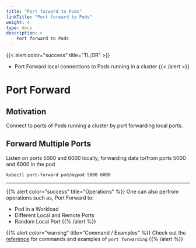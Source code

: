 ```yaml
---
title: "Port forward to Pods"
linkTitle: "Port forward to Pods"
weight: 4
type: docs
description: >
    Port forward to Pods
---
```



{{< alert color="success" title="TL;DR" >}}
- Port Forward local connections to Pods running in a cluster 
{{< /alert >}}

# Port Forward

## Motivation

Connect to ports of Pods running a cluster by port forwarding local ports.

## Forward Multiple Ports

Listen on ports 5000 and 6000 locally, forwarding data to/from ports 5000 and 6000 in the pod

```bash
kubectl port-forward pod/mypod 5000 6000
```

---

{{% alert color="success" title="Operations" %}}
One can also perfrom operations such as, Port Forward to:
- Pod in a Workload
- Different Local and Remote Ports
- Random Local Port
{{% /alert %}}

{{% alert color="warning" title="Command / Examples" %}}
Check out the [reference](/cli-experimental/references/kubectl/port-forward/) for commands and examples of `port forwarding`
{{% /alert %}}
